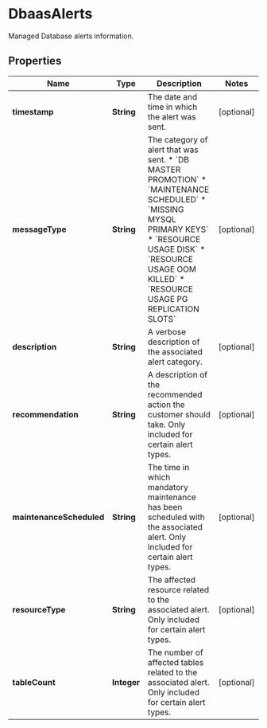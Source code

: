 

# DbaasAlerts

Managed Database alerts information.

## Properties

| Name | Type | Description | Notes |
|------------ | ------------- | ------------- | -------------|
|**timestamp** | **String** | The date and time in which the alert was sent. |  [optional] |
|**messageType** | **String** | The category of alert that was sent. * &#x60;DB MASTER PROMOTION&#x60; * &#x60;MAINTENANCE SCHEDULED&#x60; * &#x60;MISSING MYSQL PRIMARY KEYS&#x60; * &#x60;RESOURCE USAGE DISK&#x60; * &#x60;RESOURCE USAGE OOM KILLED&#x60; * &#x60;RESOURCE USAGE PG REPLICATION SLOTS&#x60; |  [optional] |
|**description** | **String** | A verbose description of the associated alert category. |  [optional] |
|**recommendation** | **String** | A description of the recommended action the customer should take. Only included for certain alert types. |  [optional] |
|**maintenanceScheduled** | **String** | The time in which mandatory maintenance has been scheduled with the associated alert. Only included for certain alert types. |  [optional] |
|**resourceType** | **String** | The affected resource related to the associated alert. Only included for certain alert types. |  [optional] |
|**tableCount** | **Integer** | The number of affected tables related to the associated alert. Only included for certain alert types. |  [optional] |



